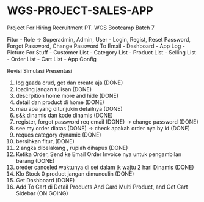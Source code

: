 # WGS-PROJECT-SALES-APP
Project For Hiring Recruitment PT. WGS Bootcamp Batch 7

Fitur
	- Role -> Superadmin, Admin, User
	- Login, Regist, Reset Password, Forgot Password, Change Password To Email
	- Dashboard
	- App Log
	- Picture For Stuff
	- Customer List 
	- Category List
	- Product List
	- Selling List
	- Order List
	- Cart List
  	- App Config

Revisi Simulasi Presentasi
1. log gaada crud, get dan create aja (DONE)
2. loading jangan tulisan (DONE)
3. descrpition home  more and hide (DONE)
4. detail dan product di home (DONE)
5. mau apa yang ditunjukin detailnya (DONE)
6. s&k dinamis dan kode dinamis (DONE) 
7. register, forgot password req email (DONE) -> change password (DONE)
8. see my order diatas (DONE) -> check apakah order nya by id (DONE)
9. reques category dynamic (DONE)
10. bersihkan fitur, (DONE)
11. 2 angka dibelakang , rupiah dihapus (DONE)
12. Ketika Order, Send ke Email Order Invoice nya untuk pengambilan barang (DONE)
13. oreder canceled waktunya di set dalam jk wajtu 2 hari Dinamis (DONE)
14. Klo Stock 0 product jangan dimunculin (DONE)
15. Get Dashboard (DONE)
16. Add To Cart di Detail Products And Card Multi Product, and Get Cart Sidebar (ON GOING) 
